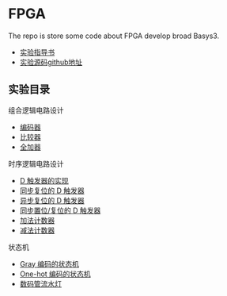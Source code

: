 # FPGA

The repo is store some code about FPGA develop broad Basys3.

- [实验指导书](https://wenku.baidu.com/view/f16258d72b160b4e767fcfdd.html?pn=51)
- [实验源码github地址](https://github.com/peiqiaoWang/FPGA_basys3)

## 实验目录
组合逻辑电路设计

- [编码器](https://github.com/peiqiaoWang/FPGA_basys3/tree/master/encoder)
- [比较器](https://github.com/peiqiaoWang/FPGA_basys3/tree/master/compare)
- [全加器](https://github.com/peiqiaoWang/FPGA_basys3/tree/master/ful_adder)

时序逻辑电路设计

- [ D 触发器的实现](https://github.com/peiqiaoWang/FPGA_basys3/tree/master/D_tri)
- [同步复位的 D 触发器](https://github.com/peiqiaoWang/FPGA_basys3/tree/master/sync_d_tri)
- [异步复位的 D 触发器](https://github.com/peiqiaoWang/FPGA_basys3/tree/master/async_d_tri)
- [同步置位/复位的 D 触发器](https://github.com/peiqiaoWang/FPGA_basys3/tree/master/sync_rst_tri)
- [加法计数器](https://github.com/peiqiaoWang/FPGA_basys3/tree/master/add_counter)
- [减法计数器](https://github.com/peiqiaoWang/FPGA_basys3/tree/master/sub_counter)

状态机

- [Gray 编码的状态机](https://github.com/peiqiaoWang/FPGA_basys3/tree/master/gray_state)
- [One-hot 编码的状态机](https://github.com/peiqiaoWang/FPGA_basys3/tree/master/one_hot_state)
- [数码管流水灯](https://github.com/peiqiaoWang/FPGA_basys3/tree/master/7seg)
